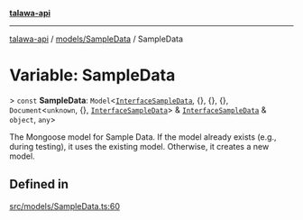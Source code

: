 [**talawa-api**](../../../README.md)

***

[talawa-api](../../../modules.md) / [models/SampleData](../README.md) / SampleData

# Variable: SampleData

\> `const` **SampleData**: `Model`\<[`InterfaceSampleData`](../interfaces/InterfaceSampleData.md), \{\}, \{\}, \{\}, `Document`\<`unknown`, \{\}, [`InterfaceSampleData`](../interfaces/InterfaceSampleData.md)\> & [`InterfaceSampleData`](../interfaces/InterfaceSampleData.md) & `object`, `any`\>

The Mongoose model for Sample Data.
If the model already exists (e.g., during testing), it uses the existing model.
Otherwise, it creates a new model.

## Defined in

[src/models/SampleData.ts:60](https://github.com/PalisadoesFoundation/talawa-api/blob/039b0f127fb8caa46d57186ab4b3bb27fe150903/src/models/SampleData.ts#L60)
